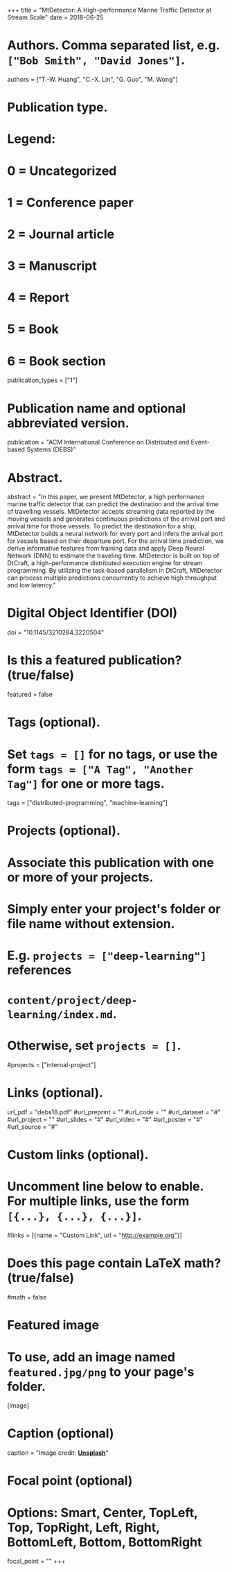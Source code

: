 +++
title = "MtDetector: A High-performance Marine Traffic Detector at Stream Scale"
date = 2018-06-25

# Authors. Comma separated list, e.g. `["Bob Smith", "David Jones"]`.
authors = ["T.-W. Huang", "C.-X. Lin", "G. Guo", "M. Wong"]

# Publication type.
# Legend:
# 0 = Uncategorized
# 1 = Conference paper
# 2 = Journal article
# 3 = Manuscript
# 4 = Report
# 5 = Book
# 6 = Book section
publication_types = ["1"]

# Publication name and optional abbreviated version.
publication = "ACM International Conference on Distributed and Event-based Systems (DEBS)"

# Abstract.
abstract = "In this paper, we present MtDetector, a high performance marine traffic detector that can predict the destination and the arrival time of travelling vessels. MtDetector accepts streaming data reported by the moving vessels and generates continuous predictions of the arrival port and arrival time for those vessels. To predict the destination for a ship, MtDetector builds a neural network for every port and infers the arrival port for vessels based on their departure port. For the arrival time prediction, we derive informative features from training data and apply Deep Neural Network (DNN) to estimate the traveling time. MtDetector is built on top of DtCraft, a high-performance distributed execution engine for stream programming. By utilizing the task-based parallelism in DtCraft, MtDetector can process multiple predictions concurrently to achieve high throughput and low latency."

# Digital Object Identifier (DOI)
doi = "10.1145/3210284.3220504"

# Is this a featured publication? (true/false)
featured = false

# Tags (optional).
#   Set `tags = []` for no tags, or use the form `tags = ["A Tag", "Another Tag"]` for one or more tags.
tags = ["distributed-programming", "machine-learning"]

# Projects (optional).
#   Associate this publication with one or more of your projects.
#   Simply enter your project's folder or file name without extension.
#   E.g. `projects = ["deep-learning"]` references 
#   `content/project/deep-learning/index.md`.
#   Otherwise, set `projects = []`.
#projects = ["internal-project"]

# Links (optional).
url_pdf = "debs18.pdf"
#url_preprint = ""
#url_code = ""
#url_dataset = "#"
#url_project = ""
#url_slides = "#"
#url_video = "#"
#url_poster = "#"
#url_source = "#"

# Custom links (optional).
#   Uncomment line below to enable. For multiple links, use the form `[{...}, {...}, {...}]`.
#links = [{name = "Custom Link", url = "http://example.org"}]

# Does this page contain LaTeX math? (true/false)
#math = false

# Featured image
# To use, add an image named `featured.jpg/png` to your page's folder. 
[image]
  # Caption (optional)
  caption = "Image credit: [**Unsplash**](https://unsplash.com/photos/pLCdAaMFLTE)"

  # Focal point (optional)
  # Options: Smart, Center, TopLeft, Top, TopRight, Left, Right, BottomLeft, Bottom, BottomRight
  focal_point = ""
+++


